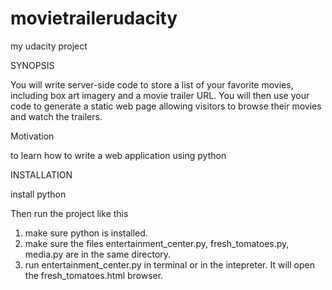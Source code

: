 # movietrailerudacity
my udacity project

SYNOPSIS

You will write server-side code to store a list of your favorite movies, including box art imagery and a movie trailer URL. You will then use your code to generate a static web page allowing visitors to browse their movies and watch the trailers.


Motivation

to learn how to write a web application using python

INSTALLATION

install python

Then run the project like this

1. make sure python is installed. 
2. make sure the files entertainment_center.py, fresh_tomatoes.py, media.py are in the same directory.
3. run entertainment_center.py in terminal or in the intepreter. It will open the fresh_tomatoes.html browser.
